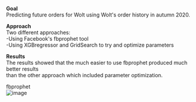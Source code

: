 **Goal**  
Predicting future orders for Wolt using Wolt's order history in autumn 2020.

**Approach**  
Two different approaches:  
  -Using Facebook's fbprophet tool  
  -Using XGBregressor and GridSearch to try and optimize parameters  

**Results**  
The results showed that the much easier to use fbprophet produced much better results  
than the other approach which included parameter optimization.

fbprophet  
![image](https://user-images.githubusercontent.com/67264647/109420405-ee227880-79da-11eb-9c3f-0964ac988906.png)


